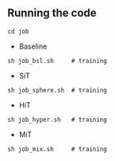 ## Running the code
```
cd job
```
* Baseline
```
sh job_bsl.sh     # training
```
* SiT
```
sh job_sphere.sh  # training
```
* HiT
```
sh job_hyper.sh   # training
```
* MiT
```
sh job_mix.sh     # training
```
